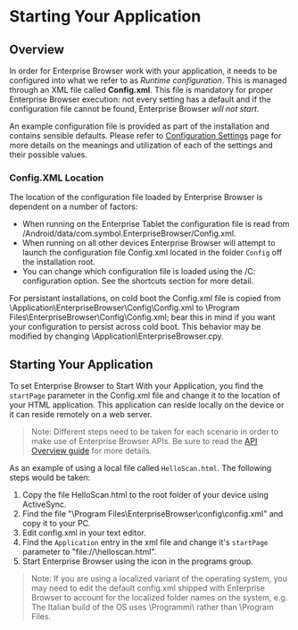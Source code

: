# Starting Your Application
## Overview
In order for Enterprise Browser work with your application, it needs to be configured into what we refer to as *Runtime configuration*. This is managed through an XML file called **Config.xml**. This file is mandatory for proper Enterprise Browser execution: not every setting has a default and if the configuration file cannot be found, Enterprise Browser *will not start*. 

An example configuration file is provided as part of the installation and contains sensible defaults. Please refer to [Configuration Settings](../guide/configreference) page for more details on the meanings and utilization of each of the settings and their possible values.

### Config.XML Location
The location of the configuration file loaded by Enterprise Browser is dependent on a number of factors:

* When running on the Enterprise Tablet the configuration file is read from /Android/data/com.symbol.EnterpriseBrowser/Config.xml.
* When running on all other devices Enterprise Browser will attempt to launch the configuration file Config.xml located in the folder `Config` off the installation root.
* You can change which configuration file is loaded using the /C: configuration option. See the shortcuts section for more detail.

For persistant installations, on cold boot the Config.xml file is copied from \Application\EnterpriseBrowser\Config\Config.xml to \Program Files\EnterpriseBrowser\Config\Config.xml; bear this in mind if you want your configuration to persist across cold boot. This behavior may be modified by changing \Application\EnterpriseBrowser.cpy. 

## Starting Your Application
To set Enterprise Browser to Start With your Application, you find the `startPage` parameter in the Config.xml file and change it to the location of your HTML application. This application can reside locally on the device or it can reside remotely on a web server.

> Note: Different steps need to be taken for each scenario in order to make use of Enterprise Browser APIs. Be sure to read the [API Overview guide](../guide/apioverview) for more details.

As an example of using a local file called `HelloScan.html`. The following steps would be taken:

1. Copy the file HelloScan.html to the root folder of your device using ActiveSync. 
2. Find the file "\Program Files\EnterpriseBrowser\config\config.xml" and copy it to your PC. 
3. Edit config.xml in your text editor. 
4. Find the `Application` entry in the xml file and change it's `startPage` parameter to "file://\helloscan.html". 
5. Start Enterprise Browser using the icon in the programs group. 

> Note: If you are using a localized variant of the operating system, you may need to edit the default config.xml shipped with Enterprise Browser to account for the localized folder names on the system, e.g. The Italian build of the OS uses \Programmi\ rather than \Program Files.